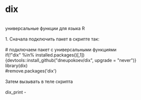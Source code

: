 # dix
<p>
<br>универсальные функции для языка R
<br>
<br>1. Сначала подключить пакет в скрипте так:
<br>
<br># подключаем пакет с универсальными функциями
<br>if(!"dix" %in% installed.packages()[,1]){devtools::install_github("dneupokoev/dix", upgrade = "never")}
<br>library(dix)
<br>#remove.packages('dix')
<br>
<br>Затем вызывать в теле скрипта
<br>
<br>dix_print - 
<br>
</p>

